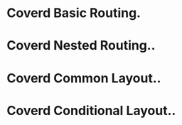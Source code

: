 # Coverd Basic Routing.

# Coverd Nested Routing..

# Coverd Common Layout..

# Coverd Conditional Layout..
